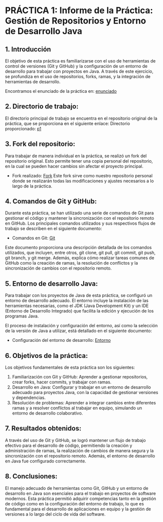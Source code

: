 # PRÁCTICA 1: Informe de la Práctica: Gestión de Repositorios y Entorno de Desarrollo Java

## 1. Introducción

El objetivo de esta práctica es familiarizarse con el uso de herramientas de control de versiones (Git y GitHub) y la configuración de un entorno de desarrollo para trabajar con proyectos en Java. A través de este ejercicio, se profundiza en el uso de repositorios, forks, ramas, y la integración de herramientas de desarrollo.

Encontramos el enunciado de la práctica en: [enunciado](https://github.com/pedromaarcos/p1-fork/blob/main/ENUNCIADO.md)

## 2. Directorio de trabajo:

El directorio principal de trabajo se encuentra en el repositorio original de la práctica, que se proporciona en el siguiente enlace:
Directorio proporcionado: [p1](https://github.com/gitt-3-pat/p1)

## 3. Fork del repositorio:

Para trabajar de manera individual en la práctica, se realizó un fork del repositorio original. Esto permite tener una copia personal del repositorio, en la cual se pueden hacer cambios sin afectar el proyecto principal.
- Fork realizado: [Fork](https://github.com/pedromaarcos/p1-fork)
Este fork sirve como nuestro repositorio personal donde se realizarán todas las modificaciones y ajustes necesarios a lo largo de la práctica.

## 4. Comandos de Git y GitHub:

Durante esta práctica, se han utilizado una serie de comandos de Git para gestionar el código y mantener la sincronización con el repositorio remoto en GitHub. Los principales comandos utilizados y sus respectivos flujos de trabajo se describen en el siguiente documento:

- Comandos en Git: [Git](https://github.com/pedromaarcos/p1-fork/blob/main/git.pdf)

Este documento proporciona una descripción detallada de los comandos utilizados, que incluyen, entre otros, git clone, git pull, git commit, git push, git branch, y git merge. Además, explica cómo realizar tareas comunes de GitHub como la creación de ramas, la resolución de conflictos y la sincronización de cambios con el repositorio remoto.

## 5. Entorno de desarrollo Java:

Para trabajar con los proyectos de Java de esta práctica, se configuró un entorno de desarrollo adecuado. El entorno incluye la instalación de las herramientas necesarias, como el JDK (Java Development Kit) y un IDE (Entorno de Desarrollo Integrado) que facilita la edición y ejecución de los programas Java.

El proceso de instalación y configuración del entorno, así como la selección de la versión de Java a utilizar, está detallado en el siguiente documento:

- Configuración del entorno de desarrollo: [Entorno](https://github.com/pedromaarcos/p1-fork/blob/main/entorno.pdf)

## 6. Objetivos de la práctica:

Los objetivos fundamentales de esta práctica son los siguientes:

1. Familiarización con Git y GitHub: Aprender a gestionar repositorios, crear forks, hacer commits, y trabajar con ramas.
2. Desarrollo en Java: Configurar y trabajar en un entorno de desarrollo adecuado para proyectos Java, con la capacidad de gestionar versiones y dependencias.
3. Resolución de problemas: Aprender a integrar cambios entre diferentes ramas y a resolver conflictos al trabajar en equipo, simulando un entorno de desarrollo colaborativo.

## 7. Resultados obtenidos:

A través del uso de Git y GitHub, se logró mantener un flujo de trabajo efectivo para el desarrollo de código, permitiendo la creación y administración de ramas, la realización de cambios de manera segura y la sincronización con el repositorio remoto. Además, el entorno de desarrollo en Java fue configurado correctamente.

## 8. Conclusiones:

El manejo adecuado de herramientas como Git, GitHub y un entorno de desarrollo en Java son esenciales para el trabajo en proyectos de software modernos. Esta práctica permitió adquirir competencias tanto en la gestión de código como en la configuración del entorno de trabajo, lo que es fundamental para el desarrollo de aplicaciones en equipo y la gestión de versiones a lo largo del ciclo de vida del software.





